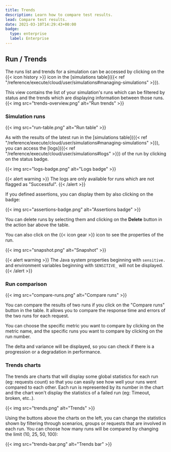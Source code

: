 ```yaml
---
title: Trends
description: Learn how to compare test results.
lead: Compare test results.
date: 2021-03-10T14:29:43+00:00
badge:
  type: enterprise
  label: Enterprise
---
```


## Run / Trends

The runs list and trends for a simulation can be accessed by clicking on the {{< icon history >}} icon in the [simulations table]({{< ref "/reference/execute/cloud/user/simulations#managing-simulations" >}}).

This view contains the list of your simulation's runs which can be filtered by status and the trends which are displaying information between those runs.
{{< img src="trends-overview.png" alt="Run trends" >}}

### Simulation runs

{{< img src="run-table.png" alt="Run table" >}}

As with the results of the latest run in the [simulations table]({{< ref "/reference/execute/cloud/user/simulations#managing-simulations" >}}), you
can access the [logs]({{< ref "/reference/execute/cloud/user/simulations#logs" >}}) of the run by clicking on the status badge. 

{{< img src="logs-badge.png" alt="Logs badge" >}}

{{< alert warning >}}
The logs are only available for runs which are not flagged as "Successful".
{{< /alert >}}

If you defined assertions, you can display them by also clicking on the badge:

{{< img src="assertions-badge.png" alt="Assertions badge" >}}

You can delete runs by selecting them and clicking on the **Delete** button in the action bar above the table.

You can also click on the {{< icon gear >}} icon to see the properties of the run. 

{{< img src="snapshot.png" alt="Snapshot" >}}

{{< alert warning >}}
The Java system properties beginning with `sensitive.` and environment variables beginning with `SENSITIVE_` will not be displayed.
{{< /alert >}}

### Run comparison

{{< img src="compare-runs.png" alt="Compare runs" >}}

You can compare the results of two runs if you click on the "Compare runs" button in the table. It allows you to compare the response time and errors of the two runs for each request.

You can choose the specific metric you want to compare by clicking on the metric name, and the specific runs you want to compare by clicking on the run number.

The delta and variance will be displayed, so you can check if there is a progression or a degradation in performance.

### Trends charts

The trends are charts that will display some global statistics for each run (eg: requests count) so that you can easily see how well your runs went compared to each other.
Each run is represented by its number in the chart and the chart won't display the statistics of a failed run (eg: Timeout, broken, etc..).

{{< img src="trends.png" alt="Trends" >}}

Using the buttons above the charts on the left, you can change the statistics shown by filtering through scenarios, groups or requests that are involved in each run.
You can choose how many runs will be compared by changing the limit (10, 25, 50, 100):

{{< img src="trends-bar.png" alt="Trends bar" >}}

